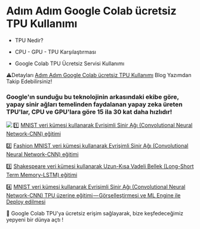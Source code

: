 
# Adım Adım Google Colab ücretsiz TPU Kullanımı
* TPU Nedir?

* CPU - GPU - TPU Karşılaştırması

* Google Colab TPU Ücretsiz Servisi Kullanımı

⚠️Detayları [Adım Adım Google Colab ücretsiz TPU Kullanımı](https://medium.com/@ayyucekizrak/ad%C4%B1m-ad%C4%B1m-google-colab-%C3%BCcretsiz-tpu-kullan%C4%B1m%C4%B1-621dc6e5487d) Blog Yazımdan Takip Edebilirsiniz!

### Google'ın sunduğu bu teknolojinin arkasındaki ekibe göre, yapay sinir ağları temelinden faydalanan yapay zeka üreten TPU'lar, CPU ve GPU'lara göre 15 ila 30 kat daha hızlıdır!
<img align="left" src="https://i.ytimg.com/vi/78P0pBj-i4c/maxresdefault.jpg">


1️⃣ [MNIST veri kümesi kullanarak Evrişimli Sinir Ağı (Convolutional Neural Network-CNN) eğitimi](https://colab.research.google.com/github/ayyucekizrak/Udemy_DerinOgrenmeyeGiris/blob/master/GoogleColab_TPU_Kullanimi/MNIST_TPU_Egitim.ipynb)

2️⃣ [Fashion MNIST veri kümesi kullanarak Evrişimli Sinir Ağı (Convolutional Neural Network-CNN) eğitimi](https://colab.research.google.com/github/ayyucekizrak/Udemy_DerinOgrenmeyeGiris/blob/master/GoogleColab_TPU_Kullanimi/Fashion_MNIST_TPU_Egitimi.ipynb)

3️⃣ [Shakespeare veri kümesi kullanarak Uzun-Kısa Vadeli Bellek (Long-Short Term Memory-LSTM) eğitimi](https://colab.research.google.com/github/ayyucekizrak/Udemy_DerinOgrenmeyeGiris/blob/master/GoogleColab_TPU_Kullanimi/LSTM__TPU_Egitimi.ipynb)

4️⃣ [MNIST veri kümesi kullanarak Evrişimli Sinir Ağı (Convolutional Neural Network-CNN) TPU üzerine eğitimi — Görselleştirmesi ve ML Engine ile Deploy edilmesi](https://colab.research.google.com/drive/1TGjh7hrUPHy2x1_sqlRbr2pk5WmakDdc)

🌈 Google Colab TPU'ya ücretsiz erişim sağlayarak, bize keşfedeceğimiz yepyeni bir dünya açtı !
